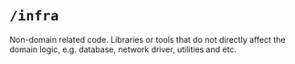 # `/infra`

Non-domain related code. Libraries or tools that do not directly affect the domain logic, e.g. database, network driver, utilities and etc.
